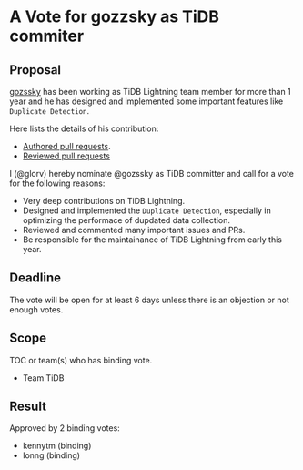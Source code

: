 # A Vote for gozzsky as TiDB commiter

## Proposal

[gozssky](https://github.com/gozssky) has been working as TiDB Lightning team member for more than 1 year and he has designed and implemented some important features like `Duplicate Detection`.

Here lists the details of his contribution:

* [Authored pull requests](https://github.com/pingcap/tidb/pulls?q=is%3Apr+sort%3Aupdated-desc+author%3Agozssky+is%3Aclosed).
* [Reviewed pull requests](https://github.com/pingcap/tidb/pulls?q=is%3Apr+reviewed-by%3Agozssky)

I (@glorv) hereby nominate @gozssky as TiDB committer and call for a vote for the following reasons:

* Very deep contributions on TiDB Lightning. 
* Designed and implemented the `Duplicate Detection`, especially in optimizing the performace of dupdated data collection.
* Reviewed and commented many important issues and PRs.
* Be responsible for the maintainance of TiDB Lightning from early this year.

## Deadline

The vote will be open for at least 6 days unless there is an objection or not enough votes.

## Scope

TOC or team(s) who has binding vote.

* Team TiDB

## Result

Approved by 2 binding votes:

* kennytm (binding)
* lonng (binding)
